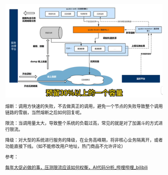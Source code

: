 ![image-20231029152434109](image/image-20231029152434109.png)

熔断：调用方快速的失败，不去做真正的调用，避免一个节点的失败导致整个调用链路的雪崩，当然熔断之后如何回复呢。

限流：当调用量太大，导致整个系统的负载过高，常见的就是对了加漏斗的方式进行限流。

降级：对大型的系统进行服务的降级，在业务高峰期，将非核心业务隔离开，或者功能直接下线。（如不能修改用户地址，热门商品不允许评论）

参考：

[每年大促必做的事，压测限流应该如何权衡，AI代码分析_哔哩哔哩_bilibili](https://www.bilibili.com/video/BV14Q4y1s7Mz/?spm_id_from=333.999.0.0&vd_source=4caa5043b8a1c275c151a55999790076)